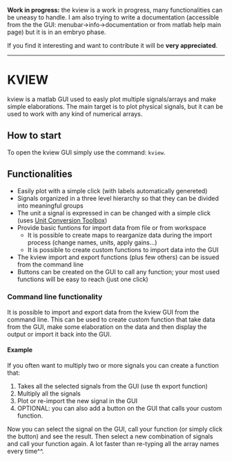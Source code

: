 **Work in progress:** the kview is a work in progress, many functionalities can be uneasy to handle. I am also trying to write a documentation (accessible from the the GUI: menubar->info->documentation or from matlab help main page) but it is in an embryo phase. 

If you find it interesting and want to contribute it will be **very appreciated**.

---

# KVIEW
kview is a matlab GUI used to easly plot multiple signals/arrays and make simple elaborations.
The main target is to plot physical signals, but it can be used to work with any kind of numerical arrays.

## How to start
To open the kview GUI simply use the command: `kview`.

## Functionalities
* Easily plot with a simple click (with labels automatically genereted)
* Signals organized in a three level hierarchy so that they can be divided into meaningful groups
* The unit a signal is expressed in can be changed with a simple click (uses [Unit Conversion Toolbox](https://www.mathworks.com/matlabcentral/fileexchange/29621-units-conversion-toolbox?s_tid=prof_contriblnk))
* Provide basic funtions for import data from file or from workspace
  * It is possible to create maps to rearganize data during the import process (change names, units, apply gains...)
  * It is possible to create custom functions to import data into the GUI
* The kview import and export functions (plus few others) can be issued from the command line
* Buttons can be created on the GUI to call any function; your most used functions will be easy to reach (just one click)

### Command line functionality
It is possible to import and export data from the kview GUI from the command line. This can be used to create custom function that take data from the GUI, make some elaboration on the data and then display the output or import it back into the GUI. 

#### Example
If you often want to multiply two or more signals you can create a function that: 
 1. Takes all the selected signals from the GUI (use th export function)
 2. Multiply all the signals
 3. Plot or re-import the new signal in the GUI
 4. OPTIONAL: you can also add a button on the GUI that calls your custom function. 
 
Now you can select the signal on the GUI, call your function (or simply click the button) and see the result. Then select a new combination of signals and call your function again. A lot faster than re-typing all the array names every time^^.

